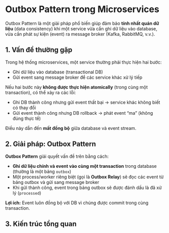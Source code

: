 # Outbox Pattern trong Microservices

Outbox Pattern là một giải pháp phổ biến giúp đảm bảo **tính nhất quán dữ liệu** (data consistency) khi một service vừa cần ghi dữ liệu vào database, vừa cần phát sự kiện (event) ra message broker (Kafka, RabbitMQ, v.v.).

## 1. Vấn đề thường gặp

Trong hệ thống microservices, một service thường phải thực hiện hai bước:
- Ghi dữ liệu vào database (transactional DB)
- Gửi event sang message broker để các service khác xử lý tiếp

Nếu hai bước này **không được thực hiện atomically** (trong cùng một transaction), có thể xảy ra các lỗi:
- Ghi DB thành công nhưng gửi event thất bại → service khác không biết có thay đổi
- Gửi event thành công nhưng DB rollback → phát event “ma” (không đúng thực tế)

Điều này dẫn đến **mất đồng bộ** giữa database và event stream.

## 2. Giải pháp: Outbox Pattern

**Outbox Pattern** giải quyết vấn đề trên bằng cách:

- **Ghi dữ liệu chính và event vào cùng một transaction** trong database (thường là một bảng `outbox`)
- Một process/worker riêng biệt (gọi là **Outbox Relay**) sẽ đọc các event từ bảng outbox và gửi sang message broker
- Khi gửi thành công, event trong bảng outbox sẽ được đánh dấu là đã xử lý (`processed`)

**Lợi ích:** Event luôn đồng bộ với DB vì chúng được commit trong cùng transaction.

## 3. Kiến trúc tổng quan